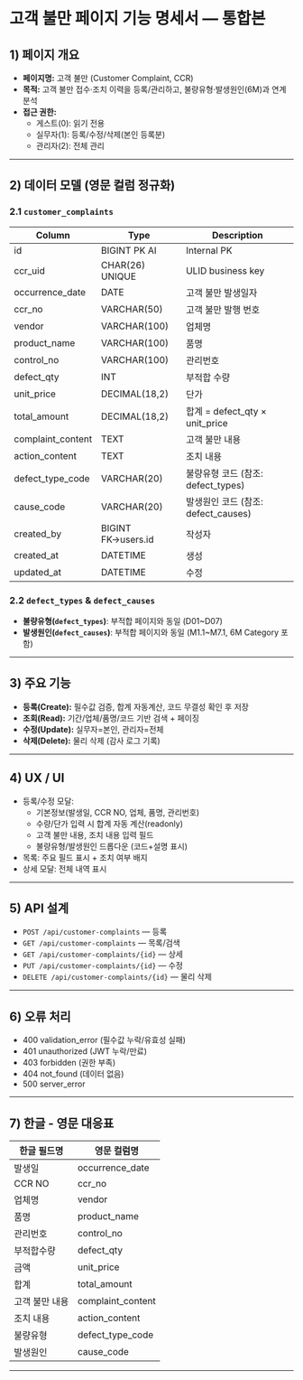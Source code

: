 # 고객 불만 페이지 기능 명세서 — 통합본

## 1) 페이지 개요
- **페이지명:** 고객 불만 (Customer Complaint, CCR)  
- **목적:** 고객 불만 접수·조치 이력을 등록/관리하고, 불량유형·발생원인(6M)과 연계 분석  
- **접근 권한:**  
  - 게스트(0): 읽기 전용  
  - 실무자(1): 등록/수정/삭제(본인 등록분)  
  - 관리자(2): 전체 관리  

---

## 2) 데이터 모델 (영문 컬럼 정규화)

### 2.1 `customer_complaints`
| Column | Type | Description |
|---|---|---|
| id | BIGINT PK AI | Internal PK |
| ccr_uid | CHAR(26) UNIQUE | ULID business key |
| occurrence_date | DATE | 고객 불만 발생일자 |
| ccr_no | VARCHAR(50) | 고객 불만 발행 번호 |
| vendor | VARCHAR(100) | 업체명 |
| product_name | VARCHAR(100) | 품명 |
| control_no | VARCHAR(100) | 관리번호 |
| defect_qty | INT | 부적합 수량 |
| unit_price | DECIMAL(18,2) | 단가 |
| total_amount | DECIMAL(18,2) | 합계 = defect_qty × unit_price |
| complaint_content | TEXT | 고객 불만 내용 |
| action_content | TEXT | 조치 내용 |
| defect_type_code | VARCHAR(20) | 불량유형 코드 (참조: defect_types) |
| cause_code | VARCHAR(20) | 발생원인 코드 (참조: defect_causes) |
| created_by | BIGINT FK→users.id | 작성자 |
| created_at | DATETIME | 생성 |
| updated_at | DATETIME | 수정 |

### 2.2 `defect_types` & `defect_causes`
- **불량유형(`defect_types`)**: 부적합 페이지와 동일 (D01~D07)  
- **발생원인(`defect_causes`)**: 부적합 페이지와 동일 (M1.1~M7.1, 6M Category 포함)  

---

## 3) 주요 기능
- **등록(Create):** 필수값 검증, 합계 자동계산, 코드 무결성 확인 후 저장  
- **조회(Read):** 기간/업체/품명/코드 기반 검색 + 페이징  
- **수정(Update):** 실무자=본인, 관리자=전체  
- **삭제(Delete):** 물리 삭제 (감사 로그 기록)  

---

## 4) UX / UI
- 등록/수정 모달:  
  - 기본정보(발생일, CCR NO, 업체, 품명, 관리번호)  
  - 수량/단가 입력 시 합계 자동 계산(readonly)  
  - 고객 불만 내용, 조치 내용 입력 필드  
  - 불량유형/발생원인 드롭다운 (코드+설명 표시)  
- 목록: 주요 필드 표시 + 조치 여부 배지  
- 상세 모달: 전체 내역 표시  

---

## 5) API 설계
- `POST /api/customer-complaints` — 등록  
- `GET /api/customer-complaints` — 목록/검색  
- `GET /api/customer-complaints/{id}` — 상세  
- `PUT /api/customer-complaints/{id}` — 수정  
- `DELETE /api/customer-complaints/{id}` — 물리 삭제  

---

## 6) 오류 처리
- 400 validation_error (필수값 누락/유효성 실패)  
- 401 unauthorized (JWT 누락/만료)  
- 403 forbidden (권한 부족)  
- 404 not_found (데이터 없음)  
- 500 server_error  

---

## 7) 한글 - 영문 대응표
| 한글 필드명 | 영문 컬럼명 |
|---|---|
| 발생일 | occurrence_date |
| CCR NO | ccr_no |
| 업체명 | vendor |
| 품명 | product_name |
| 관리번호 | control_no |
| 부적합수량 | defect_qty |
| 금액 | unit_price |
| 합계 | total_amount |
| 고객 불만 내용 | complaint_content |
| 조치 내용 | action_content |
| 불량유형 | defect_type_code |
| 발생원인 | cause_code |

---
